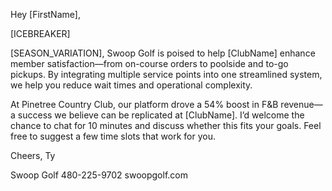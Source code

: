 Hey [FirstName],

[ICEBREAKER]

[SEASON_VARIATION], Swoop Golf is poised to help [ClubName] enhance member satisfaction—from on-course orders to poolside and to-go pickups. By integrating multiple service points into one streamlined system, we help you reduce wait times and operational complexity.

At Pinetree Country Club, our platform drove a 54% boost in F&B revenue—a success we believe can be replicated at [ClubName]. I’d welcome the chance to chat for 10 minutes and discuss whether this fits your goals. Feel free to suggest a few time slots that work for you.

Cheers,
Ty

Swoop Golf
480-225-9702
swoopgolf.com